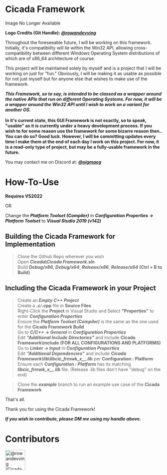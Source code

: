 # Cicada Framework
Image No Longer Available
<!--<img src="https://cdn.discordapp.com/attachments/754798036022067353/1131736330418794597/CicadaFramework.png" style="width:256px"/>-->
<p>
  <b>Logo Credits (Git Handle): <i><a href="https://github.com/rowandevving">@rowandevving</a></i></b>
  
  Throughout the foreseeable future, I will be working on this framework. Initially, it's compatibility will lie within the Win32 API, allowing cross-compatibility between different Windows Operating System
  distributions of which are of x86_64 architecture of course.

  This project will be maintained solely by myself and is a project that I will be working on just for "fun." Obviously, I will be making it as usable as possible for not just myself but for anyone else that wishes
  to make use of the framework.

  <b><i>
    This Framework, so to say, is intended to be classed as a wrapper around the native APIs that run on different Operating Systems. For now, it will be a wrapper around the Win32 API until I wish to work on
    a variant for another OS.
    </i>
    </br></br>
    In it's current state, this GUI Framework is not exactly, so to speak, "usable" as it is currently under a heavy development process. If you wish to for some reason use the framework for some bizarre reason then..
    You can do so? Good luck. However, I will be committing updates every time I make them at the end of each day I work on this project. For now, it is a read-only type of project, but may be a fully-usable framework
    in the future.
    </br>
  </b>

  You may contact me on Discord at: <b><i><a href="https://discord.com/users/293110261819375616">@sigmaeg</a></i></b>
</p>

# How-To-Use

<b>Requires VS2022</b></br>

OR</br>

Change the <i><b>Platform Toolset (Compiler)</b></i> in <i><b>Configuration Properties -> Platform Toolset</b></i> to <i><b>Visual Studio 2019 (v142)</b></i>

## Building the Cicada Framework for Implementation

> Clone the Github Repo wherever you wish</br>
> Open <i><b>Cicada\Cicada Framework.sln</b></i></br>
> Build <i><b>Debug/x86</b></i>, <i><b>Debug/x64</b></i>, <i><b>Release/x86</b></i>, <i><b>Release/x64</b></i> <b>(Ctrl + B to Build)</b> </br>

## Including the Cicada Framework in your Project

> Create an <i><b>Empty C++ Project</b></i></br>
> Create a <b>*.c</b>/<b>*.cpp</b> file in <b>Source Files</b></br>
> Right-Click the <b>Project</b> in Visual Studio and Select <b>"Properties"</b> to enter <i><b>Configuration Properties</b></i></br>
> Ensure the <i><b>Platform Toolset (Compiler)</b></i> is the same as the one used for the <b>Cicada Framework Build</b></br>
> Go to <i><b>C/C++ -> General</b></i></b> in <i><b>Configuration Properties</b></i></br>
> Edit <i><b>"Additional Include Directories"</b></i> and include <b>Cicada Framework\include</b> <b>(FOR ALL CONFIGURATIONS AND PLATFORMS)</b></br>
> Go to <i><b>Linker -> Input</b></i> in <i><b>Configuration Properties</b></i></br>
> Edit <i><b>"Additional Dependencies"</b></i> and include <i><b>Cicada Framework\lib\libcic_frmwk_x__.lib</b></i> per <b>Configuration : Platform</b></br>
> Ensure each <i><b>Configuration : Platform</b></i> has its matching <i><b>libcic_frmwk_x__.lib</b></i> file. (Release .lib files don't have "debug" on the end)</br>

> Clone the <i><b>example</b></i> branch to run an example use case of the <b>Cicada Framework</b>

That's all.

Thank you for using the Cicada Framework!

<i><b>If you wish to contribute, please DM me using my handle above.</b></i>

# Contributors

<div>
  <a href="https://github.com/rowandevving">
    <img src="https://avatars.githubusercontent.com/u/104677625?v=4" alt="@rowandevving (Cicada Logo)" style="width:64px;"/>
  </a>
</div>
